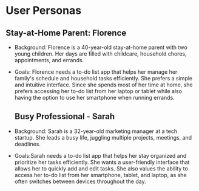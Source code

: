 # User Personas

## Stay-at-Home Parent: Florence

- Background: Florence is a 40-year-old stay-at-home parent with two young children.
  Her days are filled with childcare, household chores, appointments, and
  errands.

- Goals: Florence needs a to-do list app that helps her manage her family's schedule
  and household tasks efficiently. She prefers a simple and intuitive interface.
  Since she spends most of her time at home, she prefers accessing her to-do
  list from her laptop or tablet while also having the option to use her
  smartphone when running errands.

  ## Busy Professional - Sarah

- Background: Sarah is a 32-year-old marketing manager at a tech startup. She
  leads a busy life, juggling multiple projects, meetings, and deadlines.

- Goals:Sarah needs a to-do list app that helps her stay organized and
  prioritize her tasks efficiently. She wants a user-friendly interface that
  allows her to quickly add and edit tasks. She also values the ability to
  access her to-do list from her smartphone, tablet, and laptop, as she often
  switches between devices throughout the day.